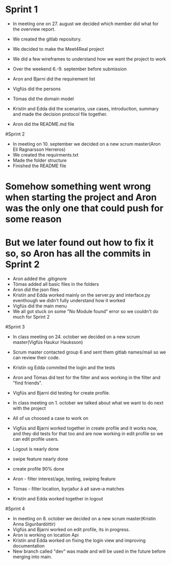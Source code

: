 # Sprint 1
- In meeting one on 27. august we decided which member did what for the overview report. 
- We created the gitlab repository. 
- We decided to make the Meet4Real project
- We did a few wireframes to understand how we want the project to work

- Over the weekend 6.-9. september before submission
- Aron and Bjarni did the requirement list
- Vigfús did the persons
- Tómas did the domain model
- Kristín and Edda did the scenarios, use cases, introduction, summary and made the decision protocol file together. 
- Aron did the README.md file


#Sprint 2
- In meeting on 10. september we decided on a new scrum master(Aron Elí Ragnarsson Herreros)
- We created the requirments.txt
- Made the folder structure
- Finished the README file

# Somehow something went wrong when starting the project and Aron was the only one that could push for some reason
# But we later found out how to fix it so, so Aron has all the commits in Sprint 2
- Aron added the .gitignore
- Tómas added all basic files in the folders
- Aron did the json files
- Kristín and Edda worked mainly on the server.py and interface.py eventhough we didn't fully understand how it worked
- Vigfús did the main menu
- We all got stuck on some "No Module found" error so we couldn't do much for Sprint 2


#Sprint 3
- In class meeting on 24. october we decided on a new scrum master(Vigfús Haukur Hauksson)
- Scrum master contacted group 6 and sent them gitlab names/mail so we can review their code.
- Kristín og Edda commited the login and the tests
- Aron and Tómas did test for the filter and wos working in the filter and "find friends".
- Vigfús and Bjarni did testing for create profile.

- In class meeting on 1. october we talked about what we want to do next with the project
- All of us choosed a case to work on
- Vigfús and Bjarni worked together in create profile and it works now, and they did tests for that too and are now working in edit profile so we can edit profile users.
- Logout is nearly done
- swipe feature nearly done
- create profile 90% done
- Aron - filter interest/age, testing, swiping feature
- Tómas - filter location, byrjaður á að save-a matches
- Kristín and Edda worked together in logout

#Sprint 4
- In meeting on 8. october we decided on a new scrum master(Kristín Anna Sigurðardóttir) 
- Vigfús and Bjarni worked on edit profile, its in progress.
- Aron is working on location Api
- Kristín and Edda worked on fixing the login view and improving documentation
- New branch called "dev" was made and will be used in the future before merging into main. 

